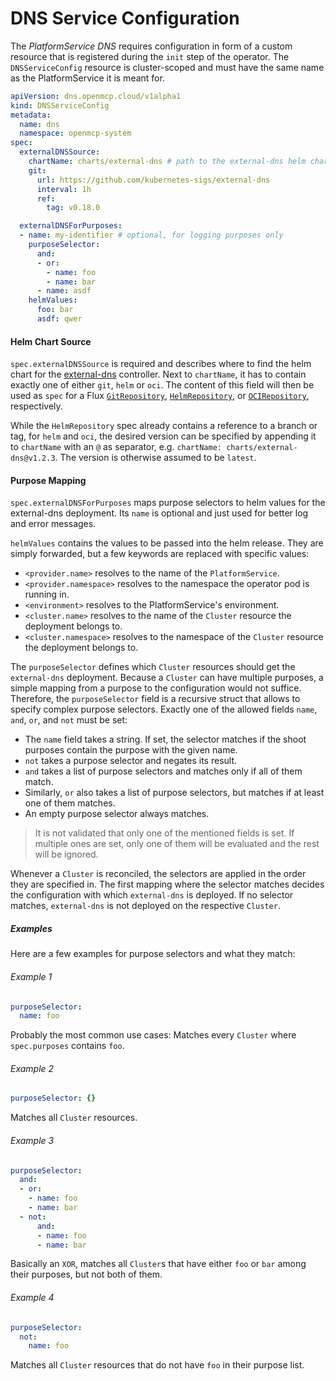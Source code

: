 # DNS Service Configuration

The _PlatformService DNS_ requires configuration in form of a custom resource that is registered during the `init` step of the operator.
The `DNSServiceConfig` resource is cluster-scoped and must have the same name as the PlatformService it is meant for.

```yaml
apiVersion: dns.openmcp.cloud/v1alpha1
kind: DNSServiceConfig
metadata:
  name: dns
  namespace: openmcp-system
spec:
  externalDNSSource:
    chartName: charts/external-dns # path to the external-dns helm chart within the chosen repository
    git:
      url: https://github.com/kubernetes-sigs/external-dns
      interval: 1h
      ref:
        tag: v0.18.0

  externalDNSForPurposes:
  - name: my-identifier # optional, for logging purposes only
    purposeSelector:
      and:
      - or:
        - name: foo
        - name: bar
      - name: asdf
    helmValues:
      foo: bar
      asdf: qwer
```

#### Helm Chart Source

`spec.externalDNSSource` is required and describes where to find the helm chart for the [external-dns](https://github.com/kubernetes-sigs/external-dns) controller. Next to `chartName`, it has to contain exactly one of either `git`, `helm` or `oci`. The content of this field will then be used as `spec` for a Flux [`GitRepository`](https://fluxcd.io/flux/components/source/gitrepositories/), [`HelmRepository`](https://fluxcd.io/flux/components/source/helmrepositories/), or [`OCIRepository`](https://fluxcd.io/flux/components/source/ocirepositories/), respectively.

While the `HelmRepository` spec already contains a reference to a branch or tag, for `helm` and `oci`, the desired version can be specified by appending it to `chartName` with an `@` as separator, e.g. `chartName: charts/external-dns@v1.2.3`. The version is otherwise assumed to be `latest`.

#### Purpose Mapping

`spec.externalDNSForPurposes` maps purpose selectors to helm values for the external-dns deployment. Its `name` is optional and just used for better log and error messages.

`helmValues` contains the values to be passed into the helm release. They are simply forwarded, but a few keywords are replaced with specific values:
- `<provider.name>` resolves to the name of the `PlatformService`.
- `<provider.namespace>` resolves to the namespace the operator pod is running in.
- `<environment>` resolves to the PlatformService's environment.
- `<cluster.name>` resolves to the name of the `Cluster` resource the deployment belongs to.
- `<cluster.namespace>` resolves to the namespace of the `Cluster` resource the deployment belongs to.

The `purposeSelector` defines which `Cluster` resources should get the `external-dns` deployment. Because a `Cluster` can have multiple purposes, a simple mapping from a purpose to the configuration would not suffice. Therefore, the `purposeSelector` field is a recursive struct that allows to specify complex purpose selectors. Exactly one of the allowed fields `name`, `and`, `or`, and `not` must be set:
- The `name` field takes a string. If set, the selector matches if the shoot purposes contain the purpose with the given name.
- `not` takes a purpose selector and negates its result.
- `and` takes a list of purpose selectors and matches only if all of them match.
- Similarly, `or` also takes a list of purpose selectors, but matches if at least one of them matches.
- An empty purpose selector always matches.

> It is not validated that only one of the mentioned fields is set. If multiple ones are set, only one of them will be evaluated and the rest will be ignored.

Whenever a `Cluster` is reconciled, the selectors are applied in the order they are specified in. The first mapping where the selector matches decides the configuration with which `external-dns` is deployed. If no selector matches, `external-dns` is not deployed on the respective `Cluster`.

##### Examples

Here are a few examples for purpose selectors and what they match:

###### Example 1
```yaml
purposeSelector:
  name: foo
```
Probably the most common use cases: Matches every `Cluster` where `spec.purposes` contains `foo`.

###### Example 2
```yaml
purposeSelector: {}
```
Matches all `Cluster` resources.

###### Example 3
```yaml
purposeSelector:
  and:
  - or:
    - name: foo
    - name: bar
  - not:
      and:
      - name: foo
      - name: bar
```
Basically an `XOR`, matches all `Cluster`s that have either `foo` or `bar` among their purposes, but not both of them.

###### Example 4
```yaml
purposeSelector:
  not:
    name: foo
```
Matches all `Cluster` resources that do not have `foo` in their purpose list.

